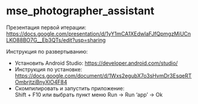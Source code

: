 # mse_photographer_assistant

Презентация первой итерации:  
https://docs.google.com/presentation/d/1yY1mCA1XEdwlaFJfQpmgzMiUCnLKO88BO7G__Eb3QTs/edit?usp=sharing


Инструкция по развертыванию:
* Установить Android Studio: https://developer.android.com/studio/  
* Инструкция по установке: https://docs.google.com/document/d/1Wxs2egubX7o3sHvmDr3EsqeRTOmbrjtziBnyXlO4F84  
* Скомпилировать и запустить приложение:  
  Shift + F10 или выбрать пункт меню Run -> Run ‘app’ -> Ok

